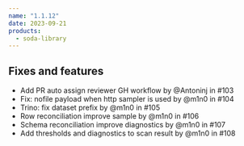 ```yaml
---
name: "1.1.12"
date: 2023-09-21
products:
  - soda-library
---
```


## Fixes and features

* Add PR auto assign reviewer GH workflow by @Antoninj in #103
* Fix: nofile payload when http sampler is used by @m1n0 in #104
* Trino: fix dataset prefix by @m1n0 in #105
* Row reconciliation improve sample by @m1n0 in #106
* Schema reconciliation improve diagnostics by @m1n0 in #107
* Add thresholds and diagnostics to scan result by @m1n0 in #108
